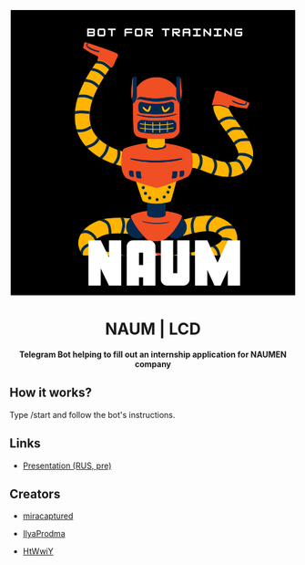 
<p  align="center">

<a  href="png">

<img  src="NAUM.png"/>

</a>

</p>

<h1  align="center">NAUM | LCD</h1>

<p  align="center"><b>Telegram Bot helping to fill out an internship application for NAUMEN company</b></p>

  

## How it works?

Type /start and follow the bot's instructions.

  

## Links

+  [Presentation (RUS, pre)]()

  

## Creators

  

*  [miracaptured](https://github.com/miracaptured)

*  [IlyaProdma](https://github.com/IlyaProdma)

*  [HtWwiY](https://github.com/HtWwiY)